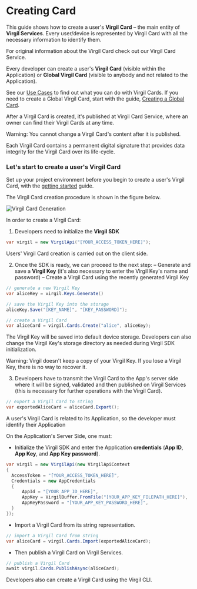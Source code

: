 # Creating Card

This guide shows how to create a user's **Virgil Card** – the main entity of **Virgil Services**. Every user/device is represented by Virgil Card with all the necessary information to identify them.

For original information about the Virgil Card check out our Virgil Card Service.

Every developer can create a user's **Virgil Card** (visible within the Application) or **Global Virgil Card** (visible to anybody and not related to the Application).

See our [Use Cases](https://github.com/VirgilSecurity/virgil-sdk-net/tree/v4/documentation/get-started) to find out what you can do with Virgil Cards. If you need to create a Global Virgil Card, start with the guide, [Creating a Global Card](https://github.com/VirgilSecurity/virgil-sdk-net/blob/v4/documentation/guides/virgil-card/creating-global-card.md).

After a Virgil Card is created, it's published at Virgil Card Service, where an owner can find their Virgil Cards at any time.

Warning: You cannot change a Virgil Card's content after it is published.

Each Virgil Card contains a  permanent digital signature that provides data integrity for the Virgil Card over its life-cycle.



### Let's start to create a user's Virgil Card

Set up your project environment before you begin to create a user's Virgil Card, with the [getting started](https://github.com/VirgilSecurity/virgil-sdk-net/blob/v4/documentation/guides/configuration/client.md) guide.


The Virgil Card creation procedure is shown in the figure below.

![Virgil Card Generation](https://github.com/VirgilSecurity/virgil-sdk-net/blob/v4/documentation/img/Card_introduct.png "Create Virgil Card")


In order to create a Virgil Card:

1. Developers need to initialize the **Virgil SDK**

  ```cs
  var virgil = new VirgilApi("[YOUR_ACCESS_TOKEN_HERE]");
  ```

Users' Virgil Card creation is carried out on the client side.

2. Once the SDK is ready, we can proceed to the next step:
  – Generate and save a **Virgil Key** (it's also necessary to enter the Virgil Key's name and password)
  – Create a Virgil Card using the recently generated Virgil Key


  ```cs
  // generate a new Virgil Key
  var aliceKey = virgil.Keys.Generate()

  // save the Virgil Key into the storage
  aliceKey.Save("[KEY_NAME]", "[KEY_PASSWORD]");

  // create a Virgil Card
  var aliceCard = virgil.Cards.Create("alice", aliceKey);
  ```

The Virgil Key will be saved into default device storage. Developers can also change the Virgil Key's storage directory as needed during Virgil SDK initialization.

Warning: Virgil doesn't keep a copy of your Virgil Key. If you lose a Virgil Key, there is no way to recover it.

3. Developers have to transmit the Virgil Card to the App's server side where it will be signed, validated and then published on Virgil Services (this is necessary for further operations with the Virgil Card).

```cs
// export a Virgil Card to string
var exportedAliceCard = aliceCard.Export();
```

A user's Virgil Card is related to its Application, so the developer must identify their Application

On the Application's Server Side, one must:

 - Initialize the Virgil SDK and enter the Application **credentials** (**App ID**, **App Key**, and **App Key password**).

 ```cs
 var virgil = new VirgilApi(new VirgilApiContext
 {
   AccessToken = "[YOUR_ACCESS_TOKEN_HERE]",
   Credentials = new AppCredentials
   {
       AppId = "[YOUR_APP_ID_HERE]",
       AppKey = VirgilBuffer.FromFile("[YOUR_APP_KEY_FILEPATH_HERE]"),
       AppKeyPassword = "[YOUR_APP_KEY_PASSWORD_HERE]",
   }
 });
 ```

-  Import a Virgil Card from its string representation.

```cs
// import a Virgil Card from string
var aliceCard = virgil.Cards.Import(exportedAliceCard);
```

-  Then publish a Virgil Card on Virgil Services.

```cs
// publish a Virgil Card
await virgil.Cards.PublishAsync(aliceCard);
```

Developers also can create a Virgil Card using the Virgil CLI.
